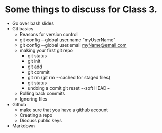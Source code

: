 # Some things to discuss for Class 3.

* Go over bash slides
* Git basics
  * Reasons for version control
  * git config --global user.name "myUserName"
  * git config --global user.email myName@email.com
  * making your first git repo
    * git status
    * git init
    * git add
    * git commit
    * git rm (git rm --cached for staged files)
    * git status
    * undoing a comit git reset --soft HEAD~
  * Rolling back commits
  * Ignoring files
* Github
  * make sure that you have a github account
  * Creating a repo
  * Discuss public keys
* Markdown
    
  
